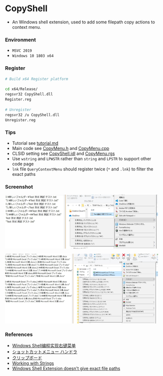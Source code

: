 # CopyShell

+ An Windows shell extension, used to add some filepath copy actions to context menu.

### Environment

+ `MSVC 2019`
+ `Windows 10 1803 x64`

### Register

```bash
# Build x64 Register platform

cd x64/Release/
regsvr32 CopyShell.dll
Register.reg

# Unregister
regsvr32 /u CopyShell.dll
Unregister.reg
```

### Tips

+ Tutorial see [tutorial.md](./tutorial.md)
+ Main code see [CopyMenu.h](./CopyMenu.h) and [CopyMenu.cpp](./CopyMenu.cpp)
+ CLSID setting see [CopyShell.idl](./CopyShell.idl) and [CopyMenu.rgs](./CopyMenu.rgs)
+ Use `wstring` and `LPWSTR` rather than `string` and `LPSTR` to support other code page
+ `lnk` file `QueryContextMenu` should register twice (`*` and `.lnk`) to filter the exact paths

### Screenshot

![Screenshot1](./assets/Screenshot1.jpg)

![Screenshot2](./assets/Screenshot2.jpg)

### References

+ [Windows Shell编程实现右键菜单](https://blog.csdn.net/zaishaoyi/article/details/38475553)
+ [ショットカットメニュー ハンドラ](http://eternalwindows.jp/shell/shellex/shellex08.html)
+ [クリップボード](http://wisdom.sakura.ne.jp/system/winapi/win32/win90.html)
+ [Working with Strings](https://docs.microsoft.com/en-us/windows/win32/learnwin32/working-with-strings)
+ [Windows Shell Extension doesn't give exact file paths](https://stackoverflow.com/questions/21848694/windows-shell-extension-doesnt-give-exact-file-paths)
